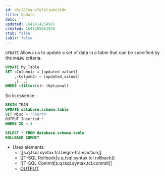 ```yaml
---
id: b5r287mgun7e7pljwbn2tdn
title: Update
desc: ''
updated: 1641414254981
created: 1641105063939
stub: false
isDir: false
---
```



`UPDATE` Allows us to update a set of data in a table that can be specified by the `WHERE` criteria.

```sql
UPDATE My_Table
SET <Column1> = [updated_value1]
	,<Column2> = [updated_value2]
	,[...]
WHERE <filter(s)> (Optional)
```

So in essence:

```sql
BEGIN TRAN
UPDATE database.schema.table
SET Misc = 'Fourth'
OUTPUT Inserted.*
WHERE ID = 4

SELECT * FROM database.schema.table
ROLLBACK COMMIT
```

- Uses elements:
  - [[s.q.tsql.syntax.tcl.begin-transaction]]
  - [[T-SQL Rollback|s.q.tsql.syntax.tcl.rollback]]
  - [[T-SQL Commit|s.q.tsql.syntax.tcl.commit]]
  - [OUTPUT](https://docs.microsoft.com/en-us/sql/t-sql/queries/output-clause-transact-sql?view=sql-server-ver15)

